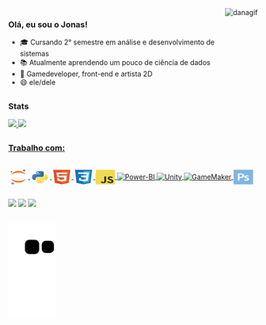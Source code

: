 <img align="right" height="180" alt="danagif" src="https://cdn.discordapp.com/attachments/706583749244223538/877966943007678464/original.gif">

### Olá, eu sou o Jonas!

- 🎓 Cursando 2° semestre em análise e desenvolvimento de sistemas 
- 📚 Atualmente aprendendo um pouco de ciência de dados
- 💼 Gamedeveloper, front-end e artista 2D
- 😄 ele/dele

##

### Stats
 <div>
  <a href="https://github.com/Visheuleer">
  <img height="180em" src="https://github-readme-stats.vercel.app/api?username=visheuleer&show_icons=true&theme=tokyonight&include_all_commits=true&count_private=true"/>
  <img height="180em" src="https://github-readme-stats.vercel.app/api/top-langs/?username=visheuleer&layout=compact&langs_count=7&theme=tokyonight"/>
</div>
 
 ##
 
 ### Trabalho com:
  <div style="display: inline_block"><br>
  <img align="center" alt="Jupyter" height="30" width="40" src="https://github.com/devicons/devicon/blob/master/icons/jupyter/jupyter-original.svg">
   <img align="center" alt="Python" height="30" width="40" src="https://github.com/devicons/devicon/blob/master/icons/python/python-original.svg">
  <img align="center" alt="HTML" height="30" width="40" src="https://github.com/devicons/devicon/blob/master/icons/html5/html5-original.svg">
  <img align="center" alt="CSS" height="30" width="40" src="https://github.com/devicons/devicon/blob/master/icons/css3/css3-original.svg">
  <img align="center" alt="JS" height="30" width="40" src="https://github.com/devicons/devicon/blob/master/icons/javascript/javascript-original.svg">
   <img align="center" alt="Power-BI" height="35" width="35" src="https://cdn.discordapp.com/attachments/706583749244223538/883843494521765928/New_Power_BI_Logo.svg_.png">
    <img align="center" alt="Unity" height="35" width="35" src="https://cdn.discordapp.com/attachments/836712599180935248/873092697592823838/pngwing.com.png">
   <img align="center" alt="GameMaker" height="35" width="35" src="https://cdn.discordapp.com/attachments/706583749244223538/884179917980463134/4FEZwIp.png">
  <img align="center" alt="Photoshop" height="30" width="40" src="https://github.com/devicons/devicon/blob/master/icons/photoshop/photoshop-plain.svg">
</div>
  
  ##
  
  <div>
  <a href="https://instagram.com/visheuleer" target="_blank"><img src="https://img.shields.io/badge/-Instagram-%23E4405F?style=for-the-badge&logo=instagram&logoColor=white" target="_blank"></a>
  <a href = "mailto:jonaseuler98@gmail.com"><img src="https://img.shields.io/badge/-Gmail-%23333?style=for-the-badge&logo=gmail&logoColor=white" target="_blank"></a>
  <a href="https://www.linkedin.com/in/jonas-euler-2542b41aa/" target="_blank"><img src="https://img.shields.io/badge/-LinkedIn-%230077B5?style=for-the-badge&logo=linkedin&logoColor=white" target="_blank"></a> 
  </div>
 
 ##
  
  ![Snake animation](https://github.com/Visheuleer/Visheuleer/blob/output/github-contribution-grid-snake.svg)
  
  
